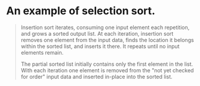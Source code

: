 # An example of selection sort.

> Insertion sort iterates, consuming one input element each repetition, and grows a sorted output list. At each iteration, insertion sort removes one element from the input data, finds the location it belongs within the sorted list, and inserts it there. It repeats until no input elements remain.
>
> The partial sorted list initially contains only the first element in the list. With each iteration one element is removed from the "not yet checked for order" input data and inserted in-place into the sorted list.
